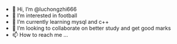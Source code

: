 - 👋 Hi, I’m @luchongzhi666
- 👀 I’m interested in football
- 🌱 I’m currently learning mysql and c++
- 💞️ I’m looking to collaborate on better study and get good marks
- 📫 How to reach me ...

<!---
luchongzhi666/luchongzhi666 is a ✨ special ✨ repository because its `README.md` (this file) appears on your GitHub profile.
You can click the Preview link to take a look at your changes.
--->
